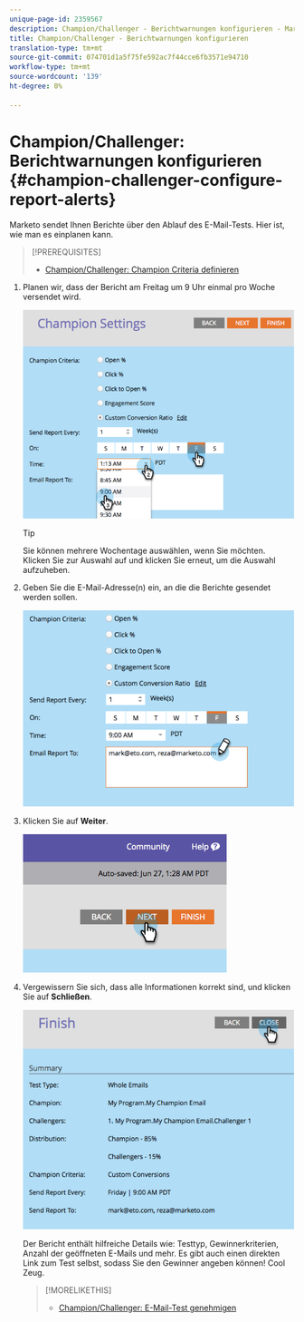 ```yaml
---
unique-page-id: 2359567
description: Champion/Challenger - Berichtwarnungen konfigurieren - Marketing Docs - Produktdokumentation
title: Champion/Challenger - Berichtwarnungen konfigurieren
translation-type: tm+mt
source-git-commit: 074701d1a5f75fe592ac7f44cce6fb3571e94710
workflow-type: tm+mt
source-wordcount: '139'
ht-degree: 0%

---
```



# Champion/Challenger: Berichtwarnungen konfigurieren {#champion-challenger-configure-report-alerts}

Marketo sendet Ihnen Berichte über den Ablauf des E-Mail-Tests. Hier ist, wie man es einplanen kann.

>[!PREREQUISITES]
>
>* [Champion/Challenger: Champion Criteria definieren](champion-challenger-define-champion-criteria.md)

>



1. Planen wir, dass der Bericht am Freitag um 9 Uhr einmal pro Woche versendet wird.

   ![](assets/image2014-9-15-13-3a12-3a56.png)

   >[!TIP]
   >
   >Sie können mehrere Wochentage auswählen, wenn Sie möchten. Klicken Sie zur Auswahl auf und klicken Sie erneut, um die Auswahl aufzuheben.

1. Geben Sie die E-Mail-Adresse(n) ein, an die die Berichte gesendet werden sollen.

   ![](assets/image2014-9-15-13-3a13-3a7.png)

1. Klicken Sie auf **Weiter**.

   ![](assets/image2014-9-15-13-3a18-3a30.png)

1. Vergewissern Sie sich, dass alle Informationen korrekt sind, und klicken Sie auf **Schließen**.

   ![](assets/image2014-9-15-13-3a18-3a41.png)

   Der Bericht enthält hilfreiche Details wie: Testtyp, Gewinnerkriterien, Anzahl der geöffneten E-Mails und mehr. Es gibt auch einen direkten Link zum Test selbst, sodass Sie den Gewinner angeben können! Cool Zeug.

   >[!MORELIKETHIS]
   >
   >
   >    
   >    
   >    * [Champion/Challenger: E-Mail-Test genehmigen](champion-challenger-approve-your-email-test.md)


